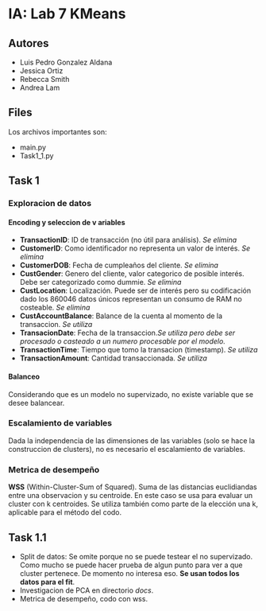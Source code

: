 # IA: Lab 7 KMeans

## Autores
- Luis Pedro Gonzalez Aldana
- Jessica Ortiz
- Rebecca Smith
- Andrea Lam
## Files
Los archivos importantes son:
- main.py
- Task1_1.py
## Task 1
### Exploracion de datos

#### Encoding y seleccion de v  ariables
- **TransactionID**: ID de transacción (no útil para análisis). *Se elimina*
- **CustomerID**: Como identificador no representa un valor de interés. *Se elimina*
- **CustomerDOB**: Fecha de cumpleaños del cliente. *Se elimina*
- **CustGender**: Genero del cliente, valor categorico de posible interés. Debe ser categorizado como dummie. *Se elimina* 
- **CustLocation**: Localización. Puede ser de interés pero su codificación dado los 860046 datos únicos representan un consumo de RAM no costeable. *Se elimina*
- **CustAccountBalance**: Balance de la cuenta al momento de la transaccion. *Se utiliza*
- **TransacionDate**: Fecha de la transaccion.*Se utiliza pero debe ser procesado o casteado a un numero procesable por el modelo.* 
- **TransactionTime**: Tiempo que tomo la transacion (timestamp). *Se utiliza*
- **TransactionAmount**: Cantidad transaccionada. *Se utiliza*
#### Balanceo
Considerando que es un modelo no supervizado, no existe variable que se desee balancear. 
### Escalamiento de variables
Dada la independencia de las dimensiones de las variables (solo se hace la construccion de clusters), no es necesario el escalamiento de variables. 
### Metrica de desempeño
**WSS**
(Within-Cluster-Sum of Squared). Suma de las distancias euclidiandas entre una observacion y su centroide. En este caso se usa para evaluar un cluster con k centroides. Se utiliza también como parte de la elección una k, aplicable para el método del codo. 

## Task 1.1
- Split de datos: Se omite porque no se puede testear el no supervizado. Como mucho se puede hacer prueba de algun punto para ver a que cluster pertenece. De momento no interesa eso. **Se usan todos los datos para el fit**.
- Investigacion de PCA en directorio _docs_.
- Metrica de desempeño, codo con wss.

